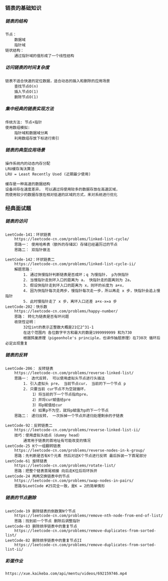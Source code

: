 ### 链表的基础知识
##### 链表的结构
    节点：
        数据域
        指针域
    链状结构：
        通过指针域的值形成了一个线性结构

##### 访问链表的时间复杂度
    链表不适合快速的定位数据，适合动态的插入和删除的应用场景
        查找节点O(n)
        插入节点O(1)
        删除节点O(1)

##### 集中经典的链表实现方法
    传统方法: 节点+指针
    使用数组模拟: 
        指针域和数据域分离
        利用数组存放下标进行索引

##### 链表的典型应用场景
    操作系统内的动态内存分配
    LRU缓存淘汰算法
    LRU = Least Recently Used (近期最少使用)
    
    缓存是一种高速的数据结构
    设备间存在速度差异， 可以通过将使用较多的数据存放在高速区域，
    而使用较少的数据存放在相对低速的区域的方式，来对系统进行优化

### 经典面试题
##### 链表的访问
    LeetCode-141：环状链表
        https://leetcode-cn.com/problems/linked-list-cycle/
        思路一： 使用哈希表（额外的存储区）存储已经遍历过的节点
        思路二： 双指针做法

    LeetCode-142：环状链表二
        https://leetcode-cn.com/problems/linked-list-cycle-ii/
        解题思路：
            1. 通过快慢指针判断链表是否成环；q 为慢指针， p为快指针
            2. 当慢指针走到环入口的距离为 a， 快指针走的距离则为 2a，
            3. 假设快指针走到环入口的距离为 x，则环的长度为 a+x，
            4. 因为快指针每次走两步，慢指针每次走一步，所以再走 x 步，快指针会追上慢指针
            5. 此时慢指针走了 x 步，离环入口还差 a+x-x=a 步
    LeetCode-202：快乐数
        https://leetcode-cn.com/problems/happy-number/
        思路： 转化为链表是否有环问题
        收敛性证明： 
            32位int的表示正整数大概是21亿2^31-1
            在这个范围内 各位数字平方和最大的数是1999999999 和为730
            根据鸽巢原理（pigeonhole's principle，也译作抽屉原理）在730次 循环后必定出现重复

##### 链表的反转
    LeetCode-206： 反转链表
        https://leetcode-cn.com/problems/reverse-linked-list/
        思路一： 迭代反转， 可以使用虚拟头节点进行头插法
            1. 引入虚拟头 pre， 当前节点cur， 当前的下一个节点 p
            2. 只要当前 cur节点不为空就循环，
                1）将当前的下一个节点指向pre，
                2）并将cur赋值给pre
                3）将p赋值给cur
                4）如果p不为空，就将p赋值为p的下一个节点
        思路二： 递归反转， 一次拆掉一个节点并递归处理剩余的子链表
                
    LeetCode-92：反转链表二 
        https://leetcode-cn.com/problems/reverse-linked-list-ii/
        技巧：使用虚拟头结点（dummy head）
            通常用于链表的首地址有可能改变的情况
    LeetCode-25 K个一组翻转链表
        https://leetcode-cn.com/problems/reverse-nodes-in-k-group/
        思路：先判断是否有K个元素 然后对这K个节点进行反转 最后拆装一下首尾部分
    LeetCode-61 旋转链表
        https://leetcode-cn.com/problems/rotate-list/
        思路：把整个链表首尾相接 向后走K位后将环拆开
    LeetCode-24 两两交换链表中的节点
        https://leetcode-cn.com/problems/swap-nodes-in-pairs/
        思路与LeetCode #25完全一致，是K = 2的简单情形
##### 链表的节点删除
    LeetCode-19 删除链表的倒数第N个节点
        https://leetcode-cn.com/problems/remove-nth-node-from-end-of-list/
        思路：找到前一个节点 删除后调整指针
    LeetCode-83 删除排序链表中的重复节点 
        https://leetcode-cn.com/problems/remove-duplicates-from-sorted-list/
    LeetCode-82 删除排序链表中的重复节点II
        https://leetcode-cn.com/problems/remove-duplicates-from-sorted-list-ii/
        

##### 彩蛋作业
    https://xue.kaikeba.com/api/mentu/videos/692159746.mp4